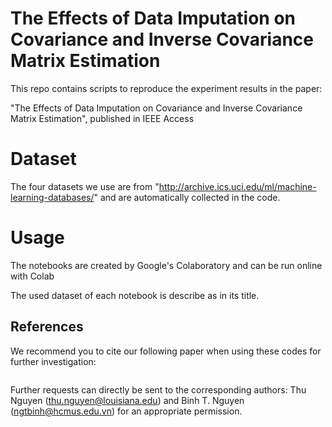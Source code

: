 # The Effects of Data Imputation on Covariance and Inverse Covariance Matrix Estimation

This repo contains scripts to reproduce the experiment results in the paper:

"The Effects of Data Imputation on Covariance and Inverse Covariance Matrix Estimation",
published in IEEE Access

# Dataset
The four datasets we use are from "http://archive.ics.uci.edu/ml/machine-learning-databases/" and are automatically collected in the code.
# Usage
The notebooks are created by Google's Colaboratory and can be run online with Colab



The used dataset of each notebook is describe as in its title.  


## References
We recommend you to cite our following paper when using these codes for further investigation:
```bash

```
Further requests can directly be sent to the corresponding authors: Thu Nguyen (thu.nguyen@louisiana.edu) and Binh T. Nguyen (ngtbinh@hcmus.edu.vn) for an appropriate permission.
